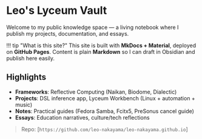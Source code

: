 # Leo's Lyceum Vault

Welcome to my public knowledge space — a living notebook where I publish my projects, documentation, and essays.

!!! tip "What is this site?"
    This site is built with **MkDocs + Material**, deployed on **GitHub Pages**.
    Content is plain **Markdown** so I can draft in Obsidian and publish here easily.

## Highlights

- **Frameworks**: Reflective Computing (Naikan, Biodome, Dialectic)
- **Projects**: DSL inference app, Lyceum Workbench (Linux + automation + music)
- **Notes**: Practical guides (Fedora Samba, Fcitx5, PreSonus cancel guide)
- **Essays**: Education narratives, culture/tech reflections

> Repo: [`https://github.com/leo-nakayama/leo-nakayama.github.io`]
